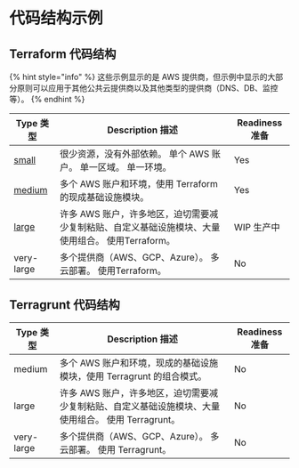 # 代码结构示例

## Terraform 代码结构

{% hint style="info" %}
这些示例显示的是 AWS 提供商，但示例中显示的大部分原则可以应用于其他公共云提供商以及其他类型的提供商（DNS、DB、监控等）。
{% endhint %}

| Type 类型                                                        | Description 描述                                           | Readiness 准备 |
| -------------------------------------------------------------- | -------------------------------------------------------- | ------------ |
| [small](terraform/small-size-infrastructure.md)                | 很少资源，没有外部依赖。 单个 AWS 账户。 单一区域。 单一环境。                      | Yes          |
| [medium](terraform/medium-size-infrastructure.md)              | 多个 AWS 账户和环境，使用 Terraform 的现成基础设施模块。                     | Yes          |
| [large](terraform/large-size-infrastructure-with-terraform.md) | 许多 AWS 账户，许多地区，迫切需要减少复制粘贴、自定义基础设施模块、大量使用组合。 使用Terraform。 | WIP 生产中      |
| very-large                                                     | 多个提供商（AWS、GCP、Azure）。 多云部署。 使用Terraform。                 | No           |

## Terragrunt 代码结构

| Type 类型    | Description 描述                                             | Readiness 准备 |
| ---------- | ---------------------------------------------------------- | ------------ |
| medium     | 多个 AWS 账户和环境，现成的基础设施模块，使用 Terragrunt 的组合模式。                | No           |
| large      | 许多 AWS 账户，许多地区，迫切需要减少复制粘贴、自定义基础设施模块、大量使用组合。 使用 Terragrunt。 | No           |
| very-large | 多个提供商（AWS、GCP、Azure）。 多云部署。 使用 Terragrunt。                 | No           |
